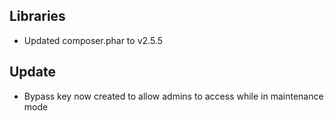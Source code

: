 ## Libraries

- Updated composer.phar to v2.5.5

## Update

- Bypass key now created to allow admins to access while in maintenance mode

